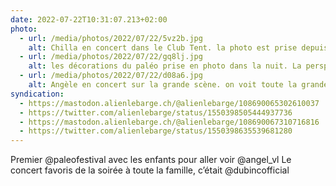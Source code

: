 ```yaml
---
date: 2022-07-22T10:31:07.213+02:00
photo:
  - url: /media/photos/2022/07/22/5vz2b.jpg
    alt: Chilla en concert dans le Club Tent. la photo est prise depuis le côté gauche de la scène. L'artiste Chilla est sur la scène à gauche à contre-jour. Le public est éclairé par les projecteurs sur la droite.
  - url: /media/photos/2022/07/22/gq8lj.jpg
    alt: les décorations du paléo prise en photo dans la nuit. La perspective donne l'impression d'être une fourmi. Les décorations font 5m de haut environ. En bas à gauche, un montage représentant un bouquet de papillon qui bleu clair. À droite une décoration en faisant penser à des pissenlits éclairés en rouge et blanc.
  - url: /media/photos/2022/07/22/d08a6.jpg
    alt: Angèle en concert sur la grande scène. on voit toute la grande scène. Sur chaque côté des écrans géants montre Angèle en train de chanter au micro. 40 000 personnes la regarde
syndication:
  - https://mastodon.alienlebarge.ch/@alienlebarge/108690065302610037
  - https://twitter.com/alienlebarge/status/1550398505444937736
  - https://mastodon.alienlebarge.ch/@alienlebarge/108690067310716816
  - https://twitter.com/alienlebarge/status/1550398635539681280
---
```

Premier @paleofestival avec les enfants pour aller voir @angel_vl
Le concert favoris de la soirée à toute la famille, c’était @dubincofficial

